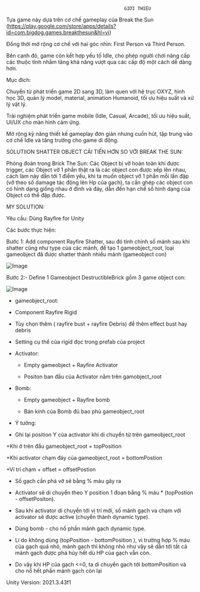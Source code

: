                                                 GIỚI THIỆU           

Tựa game này dựa trên cơ chế gameplay của Break the Sun (https://play.google.com/store/apps/details?id=com.bigdog.games.breakthesun&hl=vi)

Đồng thời mở rộng cơ chế với hai góc nhìn: First Person và Third Person.

Bên cạnh đó, game còn kết hợp yếu tố Idle, cho phép người chơi nâng cấp các thuộc tính nhằm tăng khả năng vượt qua các cấp độ một cách dễ dàng hơn.

Mục đích:

Chuyển từ phát triển game 2D sang 3D, làm quen với hệ trục OXYZ, hình học 3D, quản lý model, material, animation Humanoid, tối ưu hiệu suất và xử lý vật lý.

Trải nghiệm phát triển game mobile (Idle, Casual, Arcade), tối ưu hiệu suất, UI/UX cho màn hình cảm ứng.

Mở rộng kỹ năng thiết kế gameplay đơn giản nhưng cuốn hút, tập trung vào cơ chế Idle và tăng trưởng cho game di động.


SOLUTIION SHATTER OBJECT CẢI TIẾN HƠN SO VỚI BREAK THE SUN:


Phỏng đoán trong Brick The Sun: Các Object bị vỡ hoàn toàn khi được trigger, các Object vỡ 1 phần thật ra là các object con được xếp lên nhau, 
cách làm này dẫn tới 1 điểm yếu, khi ta muốn object vỡ 1 phần mỗi lần đập (vỡ theo số damage tác động lên Hp của gạch), ta cần ghép các object con có hình dạng giống nhau ở đỉnh và đáy, dẫn đến hạn chế số hình dạng của Object có thể đập được.

MY SOLUTION:

Yêu cầu: Dùng Rayfire for Unity

Các bước thực hiện:

Bước 1: Add component Rayfire Shatter, sau đó tinh chỉnh số mảnh sau khi shatter cũng như type của các mảnh,  để tạo 1 gameobject_root, loại gameobject đã được shatter thành nhiều mảnh (gameobject con)

![Image](https://github.com/user-attachments/assets/cc51e174-4957-46ac-be26-4957bde20206)

Bước 2:- Define 1 Gameobject DestructibleBrick gồm 3 game object con:

![Image](https://github.com/user-attachments/assets/28f4d45b-2c00-43fc-85ea-0b6d348eee06)

- gameobject_root:  

 + Component Rayfire Rigid 

 + Tùy chọn thêm ( rayfire bust + rayfire Debris) để thêm effect bust hay debris

  * Setting cụ thể của rigid đọc trong prefab của project

- Activator:

  + Empty gameobject + Rayfire Activator 

  + Positon ban đầu của Activator nằm trên gamobject_root

- Bomb:

  + Empty gameobject + Rayfire bomb 

  + Bán kính của Bomb đủ bao phủ gameobject_root

 *  Ý tưởng:

- Ghi lại position Y của activator khi di chuyển từ trên gameobject_root

+Khi ở trên đầu gameobject_root = topPosition

+Khi activator chạm đáy của gameobject_root = bottomPostion

+Ví trí chạm + offset = offsetPostion

- Số gạch cần phá vỡ sẽ bằng % máu gây ra 

+ Activator sẽ di chuyển theo Y position 1 đoạn bằng % máu * (topPostion - offsetPositon).

+ Sau khi activator di chuyển tới vị trí mới, số mảnh gạch va chạm với activator sẽ được active (chuyển thành dynamic type).

- Dùng bomb - cho nổ phần mảnh gạch dynamic type.

- Lí do không dùng (topPosition - bottomPosition ), vì trường hợp % máu của gạch quá nhỏ, mảnh gạch thì không nhỏ như vậy sẽ dẫn tới tất cả mảnh gạch được phá hủy hết dù HP của gạch vẫn còn.

 + Do vậy khi HP của gạch <=0, ta di chuyển gạch tới bottomPosition và cho nổ hết phần mảnh gạch còn lại

Unity Version: 2021.3.43f1
